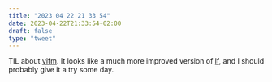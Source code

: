 ```yaml
---
title: "2023 04 22 21 33 54"
date: 2023-04-22T21:33:54+02:00
draft: false
type: "tweet"
---
```


TIL about [vifm](https://github.com/vifm/vifm). It looks like a much more improved version of [lf](https://github.com/gokcehan/lf), and I should probably give it a try some day.
